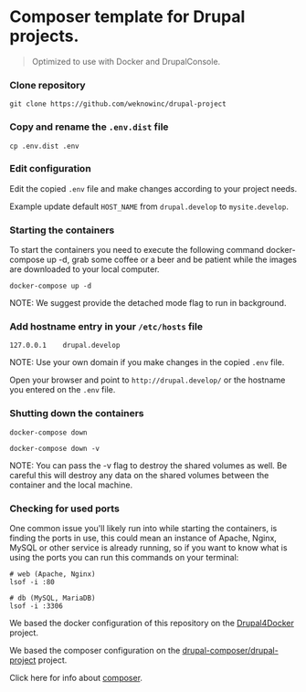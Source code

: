 # Composer template for Drupal projects.
 
> Optimized to use with Docker and DrupalConsole.

### Clone repository
```
git clone https://github.com/weknowinc/drupal-project
```

### Copy and rename the `.env.dist` file
```
cp .env.dist .env
```

### Edit configuration
Edit the copied `.env` file and make changes according to your project needs.

Example update default `HOST_NAME` from `drupal.develop` to `mysite.develop`.

### Starting the containers
To start the containers you need to execute the following command docker-compose up -d, grab some coffee or a beer and be patient while the images are downloaded to your local computer.
```
docker-compose up -d
```
NOTE: We suggest provide the detached mode flag to run in background.

### Add hostname entry in your `/etc/hosts` file
```
127.0.0.1    drupal.develop
```
NOTE: Use your own domain if you make changes in the copied `.env` file.

Open your browser and point to `http://drupal.develop/` or the hostname you entered on the `.env` file.

### Shutting down the containers
```
docker-compose down

docker-compose down -v
```
NOTE: You can pass the -v flag to destroy the shared volumes as well. Be careful this will destroy any data on the shared volumes between the container and the local machine.

### Checking for used ports
One common issue you'll likely run into while starting the containers, is finding the ports in use, this could mean an instance of Apache, Nginx, MySQL or other service is already running, so if you want to know what is using the ports you can run this commands on your terminal:

```
# web (Apache, Nginx)
lsof -i :80

# db (MySQL, MariaDB)
lsof -i :3306
```

We based the docker configuration of this repository on the [Drupal4Docker](https://github.com/wodby/docker4drupal) project.

We based the composer configuration on the [drupal-composer/drupal-project](https://github.com/drupal-composer/drupal-project) project.

Click here for info about [composer](composer.md).